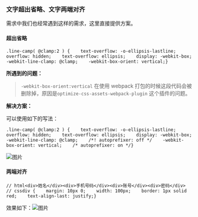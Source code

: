 ### **文字超出省略、文字两端对齐**

需求中我们也经常遇到这样的需求，这里直接提供方案。

#### **超出省略**

```
.line-camp( @clamp:2 ) {    text-overflow: -o-ellipsis-lastline;    overflow: hidden;    text-overflow: ellipsis;    display: -webkit-box;    -webkit-line-clamp: @clamp;    -webkit-box-orient: vertical;}
```



**所遇到的问题：**

> `-webkit-box-orient:vertical` 在使用 webpack 打包的时候这段代码会被删除掉，原因是`optimize-css-assets-webpack-plugin` 这个插件的问题。

**解决方案：**

可以使用如下的写法：

```
.line-camp( @clamp:2 ) {    text-overflow: -o-ellipsis-lastline;    overflow: hidden;    text-overflow: ellipsis;    display: -webkit-box;    -webkit-line-clamp: @clamp;    /*! autoprefixer: off */    -webkit-box-orient: vertical;    /* autoprefixer: on */}
```

![图片](https://mmbiz.qpic.cn/mmbiz_png/iccXN8sGPLT4hFEAdGrN8C406yW3fS6KxK2X5sySTIf0kepicBgPT5nDGLB0ufTibhSqmbuDibOMu9tmWqOYq57KRw/640?wx_fmt=png&tp=webp&wxfrom=5&wx_lazy=1&wx_co=1)

#### **两端对齐**

```
// html<div>姓名</div><div>手机号码</div><div>账号</div><div>密码</div>
// cssdiv {    margin: 10px 0;    width: 100px;    border: 1px solid red;    text-align-last: justify;}
```

效果如下：![图片](https://mmbiz.qpic.cn/mmbiz_png/iccXN8sGPLT4hFEAdGrN8C406yW3fS6Kx11VibqObrV7cKiaXJzVwx08gemBYK0QX1sdCicQUpNbQ5G6THUcWWPOfQ/640?wx_fmt=png&tp=webp&wxfrom=5&wx_lazy=1&wx_co=1)
